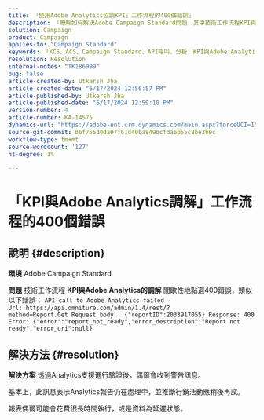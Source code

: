 ```yaml
---
title: 「使用Adobe Analytics協調KPI」工作流程的400個錯誤」
description: 「瞭解如何解決Adobe Campaign Standard問題，其中技術工作流程KPI與Adobe Analytics的協調間歇性地點選400錯誤。」
solution: Campaign
product: Campaign
applies-to: "Campaign Standard"
keywords: 「KCS、ACS、Campaign Standard、API呼叫、分析、KPI與Adobe Analytics調解、400錯誤」
resolution: Resolution
internal-notes: "TK186999"
bug: false
article-created-by: Utkarsh Jha
article-created-date: "6/17/2024 12:56:57 PM"
article-published-by: Utkarsh Jha
article-published-date: "6/17/2024 12:59:10 PM"
version-number: 4
article-number: KA-14575
dynamics-url: "https://adobe-ent.crm.dynamics.com/main.aspx?forceUCI=1&pagetype=entityrecord&etn=knowledgearticle&id=d5e8dd10-a92c-ef11-840a-002248084fbb"
source-git-commit: b6f755d0da07f61d40ba849bcfda6b55c8be3b9c
workflow-type: tm+mt
source-wordcount: '127'
ht-degree: 1%

---
```


# 「KPI與Adobe Analytics調解」工作流程的400個錯誤

## 說明 {#description}


<b>環境</b>
Adobe Campaign Standard

<b>問題</b>
技術工作流程 <b>KPI與Adobe Analytics的調解</b> 間歇性地點選400錯誤，類似以下錯誤：
`API call to Adobe Analytics failed - Url: https://api.omniture.com/admin/1.4/rest/?method=Report.Get Request body : {"reportID":2033917055} Response: 400 Error: {"error":"report_not_ready","error_description":"Report not ready","error_uri":null}`

## 解決方法 {#resolution}


<b>解決方案</b>
透過Analytics支援進行驗證後，偶爾會收到警告訊息。

基本上，此訊息表示Analytics報告仍在處理中，並推斷行銷活動應稍後再試。

報表偶爾可能會花費很長時間執行，或是資料為延遲狀態。

